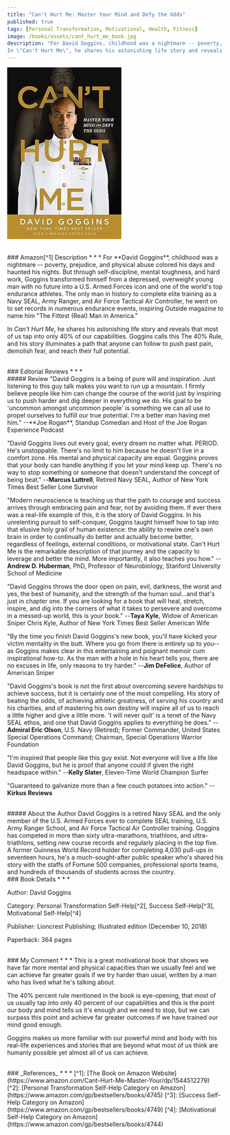 ```yaml
---
title: "Can't Hurt Me: Master Your Mind and Defy the Odds"
published: true
tags: [Personal Transformation, Motivational, Health, Fitness]
image: /books/assets/cant_hurt_me_book.jpg
description: "For David Goggins, childhood was a nightmare -- poverty, prejudice, and physical abuse colored his days and haunted his nights. But through self-discipline, mental toughness, and hard work, Goggins transformed himself from a depressed, overweight young man with no future into a U.S. Armed Forces icon and one of the world's top endurance athletes. The only man in history to complete elite training as a Navy SEAL, Army Ranger, and Air Force Tactical Air Controller, he went on to set records in numerous endurance events, inspiring Outside magazine to name him \"The Fittest (Real) Man in America.\"
In \"Can't Hurt Me\", he shares his astonishing life story and reveals that most of us tap into only 40% of our capabilities. Goggins calls this The 40% Rule, and his story illuminates a path that anyone can follow to push past pain, demolish fear, and reach their full potential."
---
```


![](/books/assets/cant_hurt_me_book.jpg)

<br>
### Amazon[^1] Description
* * *
For **David Goggins**, childhood was a nightmare -- poverty, prejudice, and physical abuse colored his days and haunted his nights. But through self-discipline, mental toughness, and hard work, Goggins transformed himself from a depressed, overweight young man with no future into a U.S. Armed Forces icon and one of the world's top endurance athletes. The only man in history to complete elite training as a Navy SEAL, Army Ranger, and Air Force Tactical Air Controller, he went on to set records in numerous endurance events, inspiring Outside magazine to name him "The Fittest (Real) Man in America."

In *Can't Hurt Me*, he shares his astonishing life story and reveals that most of us tap into only 40% of our capabilities. Goggins calls this The 40% Rule, and his story illuminates a path that anyone can follow to push past pain, demolish fear, and reach their full potential.

<br>
### Editorial Reviews
* * *
<br>
##### Review
"David Goggins is a being of pure will and inspiration. Just listening to this guy talk makes you want to run up a mountain. I firmly believe people like him can change the course of the world just by inspiring us to push harder and dig deeper in everything we do. His goal to be 'uncommon amongst uncommon people' is something we can all use to propel ourselves to fulfill our true potential. I'm a better man having met him." --**Joe Rogan**, Standup Comedian and Host of the Joe Rogan Experience Podcast 

"David Goggins lives out every goal, every dream no matter what. PERIOD. He's unstoppable. There's no limit to him because he doesn't live in a comfort zone. His mental and physical capacity are equal. Goggins proves that your body can handle anything if you let your mind keep up. There's no way to stop something or someone that doesn't understand the concept of being beat." --**Marcus Luttrell**, Retired Navy SEAL, Author of New York Times Best Seller Lone Survivor

"Modern neuroscience is teaching us that the path to courage and success arrives through embracing pain and fear, not by avoiding them. If ever there was a real-life example of this, it is the story of David Goggins. In his unrelenting pursuit to self-conquer, Goggins taught himself how to tap into that elusive holy grail of human existence: the ability to rewire one's own brain in order to continually do better and actually become better, regardless of feelings, external conditions, or motivational state. Can't Hurt Me is the remarkable description of that journey and the capacity to leverage and better the mind. More importantly, it also teaches you how." --**Andrew D. Huberman**, PhD, Professor of Neurobiology, Stanford University School of Medicine 

"David Goggins throws the door open on pain, evil, darkness, the worst and yes, the best of humanity, and the strength of the human soul...and that's just in chapter one. If you are looking for a book that will heal, stretch, inspire, and dig into the corners of what it takes to persevere and overcome in a messed-up world, this is your book." --**Taya Kyle**, Widow of American Sniper Chris Kyle, Author of New York Times Best Seller American Wife 

"By the time you finish David Goggins's new book, you'll have kicked your victim mentality in the butt. Where you go from there is entirely up to you--as Goggins makes clear in this entertaining and poignant memoir cum inspirational how-to. As the man with a hole in his heart tells you, there are no excuses in life, only reasons to try harder." --**Jim DeFelice**, Author of American Sniper 

"David Goggins's book is not the first about overcoming severe hardships to achieve success, but it is certainly one of the most compelling. His story of beating the odds, of achieving athletic greatness, of serving his country and his charities, and of mastering his own destiny will inspire all of us to reach a little higher and give a little more. 'I will never quit' is a tenet of the Navy SEAL ethos, and one that David Goggins applies to everything he does." --**Admiral Eric Olson**, U.S. Navy (Retired); Former Commander, United States Special Operations Command; Chairman, Special Operations Warrior Foundation 

"I'm inspired that people like this guy exist. Not everyone will live a life like David Goggins, but he is proof that anyone could if given the right headspace within." --**Kelly Slater**, Eleven-Time World Champion Surfer

"Guaranteed to galvanize more than a few couch potatoes into action." -- **Kirkus Reviews**

<br>
##### About the Author
David Goggins is a retired Navy SEAL and the only member of the U.S. Armed Forces ever to complete SEAL training, U.S. Army Ranger School, and Air Force Tactical Air Controller training. Goggins has competed in more than sixty ultra-marathons, triathlons, and ultra-triathlons, setting new course records and regularly placing in the top five. A former Guinness World Record holder for completing 4,030 pull-ups in seventeen hours, he's a much-sought-after public speaker who's shared his story with the staffs of Fortune 500 companies, professional sports teams, and hundreds of thousands of students across the country.

<br>
### Book Details
* * *

Author: David Goggins

Category:   Personal Transformation Self-Help[^2], Success Self-Help[^3], Motivational Self-Help[^4]

Publisher: Lioncrest Publishing; Illustrated edition (December 10, 2018)

Paperback: 364 pages

<br>
### My Comment
* * *
This is a great motivational book that shows we have far more mental and physical capacities than we usually feel and we can achieve far greater goals if we try harder than usual, written by a man who has lived what he's talking about.

The 40% percent rule mentioned in the book is eye-opening, that most of us usually tap into only 40 percent of our capabilities and this is the point our body and mind tells us it's enough and we need to stop, but we can surpass this point and achieve far greater outcomes if we have trained our mind good enough.

Goggins makes us more familiar with our powerful mind and body with his real-life experiences and stories that are beyond what most of us think are humanly possible yet almost all of us can achieve.

<br>
### _References_
* * *
[^1]: [The Book on Amazon Website](https://www.amazon.com/Cant-Hurt-Me-Master-Your/dp/1544512279)
[^2]: [Personal Transformation Self-Help Category on Amazon](https://www.amazon.com/gp/bestsellers/books/4745)
[^3]: [Success Self-Help Category on Amazon](https://www.amazon.com/gp/bestsellers/books/4749)
[^4]: [Motivational Self-Help Category on Amazon](https://www.amazon.com/gp/bestsellers/books/4744)
